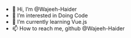- 👋 Hi, I’m @Wajeeh-Haider
- 👀 I’m interested in Doing Code
- 🌱 I’m currently learning Vue.js
- 📫 How to reach me, github @Wajeeh-Haider

<!---
Wajeeh-Haider/Wajeeh-Haider is a ✨ special ✨ repository because its `README.md` (this file) appears on your GitHub profile.
You can click the Preview link to take a look at your changes.
--->
